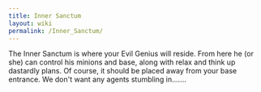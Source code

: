 ```yaml
---
title: Inner Sanctum
layout: wiki
permalink: /Inner_Sanctum/
---
```


The Inner Sanctum is where your Evil Genius will reside. From here he
(or she) can control his minions and base, along with relax and think up
dastardly plans. Of course, it should be placed away from your base
entrance. We don't want any agents stumbling in.......